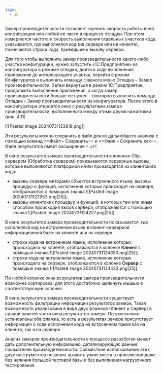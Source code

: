 ```yaml
---
tags:
  - 1С
---
```

Замер производительности позволяет оценить скорость работы всей конфигурации или любой ее части в процессе отладки. При этом измеряются частота и скорость выполнения отдельных участков кода, указывается, где выполнялся код (на сервере или на клиенте), помечаются строки кода, приведшие к вызову сервера.

Для того чтобы выполнить замер производительности какого-либо участка конфигурации, нужно запустить «1С:Предприятие» из конфигуратора в режиме отладки, дойти в ходе выполнения приложения до интересующего участка, перейти в режим Конфигуратор и выполнить команду главного меню Отладка – Замер производительности. Затем вернуться в режим 1С:Предприятие, продолжить выполнение приложения, а когда замер производительности больше не нужен – повторно выполнить команду Отладка – Замер производительности из конфигуратора. После этого в конфигураторе откроется окно с результатами замера производительности, выполненного между этими двумя нажатиями (рис. 4.11)

![[Pasted image 20240731123818.png]]

Эти результаты можно сохранить в файл для их дальнейшего анализа с помощью команд ==Файл – Сохранить== и ==Файл – Сохранить как==. Файл результатов имеет расширение `*.pff`.

В окне результатов замера производительности в колонке Обр. сервером (Обработка сервером) показываются серверные вызовы, которые выполняются платформой и/или производятся из клиентского кода:
- вызовы сервера методами объектов встроенного языка, вызовы процедур и функций, исполнение которых происходит на сервере, отображаются с помощью значка  ![[Pasted image 20240731123953.png|25]];
- вызовы клиентских процедур и функций, в которых тем или иным способом происходил вызов сервера, отображаются с помощью значка  ![[Pasted image 20240731124227.png|25]].

В окне результатов замера производительности показывается, где исполнялся код на встроенном языке в клиент-серверной информационной базе: на клиенте или на сервере:
- строки кода на встроенном языке, исполнение которых происходило на клиенте, отображаются в колонке **Клиент** с помощью значка ![[Pasted image 20240731124350.png|25]];
- строки кода на встроенном языке, исполнение которых происходило на сервере, отображаются в колонке **Сервер** с помощью значка ![[Pasted image 20240731124422.png|25]].

По любой колонке окна результатов замера производительности возможна сортировка: для этого достаточно щелкнуть мышью в соответствующей колонке.

В окне результатов замера производительности существует возможность фильтрации информации результатов замера. Такая возможность реализована в виде двух флажков (Клиент и Сервер) в правой нижней части окна результатов замера. По умолчанию установлены оба флажка, то есть в результатах замера присутствует информация о ходе исполнения кода на встроенном языке как на клиенте, так и на сервере.

Анализ замеров производительности в процессе разработки может дать дополнительную информацию, детализирующую данные показателей производительности. Совместное использование этих двух инструментов позволит выявить узкие места в приложении даже без наличия большой тестовой базы и без выполнения нагрузочного тестирования.
